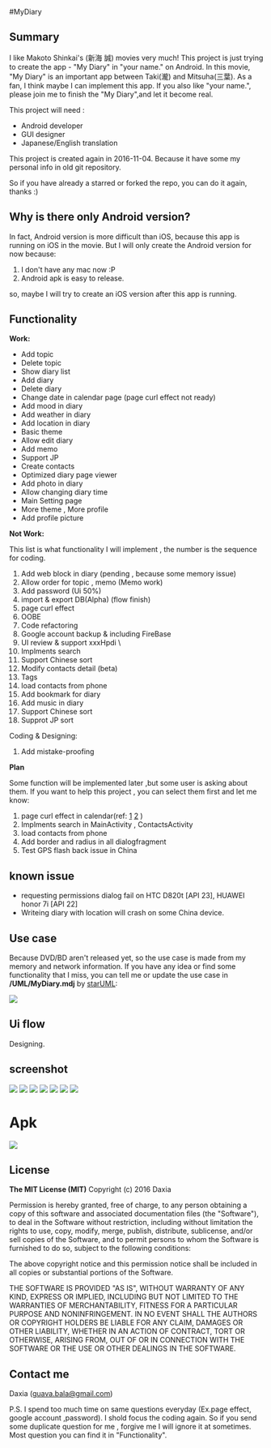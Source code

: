 #MyDiary 

## Summary

I like Makoto Shinkai's (新海 誠) movies very much! This project is just trying to create the app - "My Diary" in "your name." on Android. In this movie, "My Diary" is an important app between Taki(瀧) and Mitsuha(三葉). As a fan, I think maybe I can implement this app. If you also like "your name.", please join me to finish the "My Diary",and let it become real.

This project will need :
* Android developer
* GUI designer
* Japanese/English translation 

This project is created again in 2016-11-04. Because it have some my personal info in old git repository.

So if you have already a starred or forked the repo,  you can do it again, thanks :)

## Why is there only Android version?

In fact, Android version is more difficult than iOS, because this app is running on iOS in the movie. But I will only create the Android version for now because:

1. I don't have any mac now :P 
2. Android apk is easy to release.

so, maybe I will try to create an iOS version after this app is running.


## Functionality

 **Work:**
* Add topic
* Delete topic
* Show diary list
* Add diary
* Delete diary
* Change date in calendar page (page curl effect not ready)
* Add  mood in diary
* Add  weather in diary 
* Add location in diary
* Basic theme
* Allow edit diary
* Add memo
* Support JP
* Create contacts
* Optimized diary page viewer 
* Add photo in diary
* Allow changing diary time
* Main Setting page
* More theme , More profile
* Add profile picture

**Not Work:**

This list is what functionality I will implement , the number is the sequence for coding.

1. Add web block in diary (pending , because some memory issue)
2. Allow order for topic , memo (Memo work)
3. Add password (Ui 50%)
4. import & export DB(Alpha) (flow finish) 
5. page curl effect
6. OOBE
7. Code refactoring
8. Google account backup & including FireBase
9. UI review & support xxxHpdi \
10. Implments search
11. Support Chinese sort
12. Modify contacts detail (beta)
13. Tags
14. load contacts from phone
15. Add bookmark for diary
16. Add music in diary
17. Support Chinese sort
18. Supprot JP sort

Coding & Designing:

1. Add mistake-proofing

**Plan**

Some function will be implemented later ,but some user is asking about them.
If you want to help this project , you can select them first and let me know:

1. page curl effect in calendar(ref: [1](https://github.com/harism/android_page_curl) [2](http://blog.csdn.net/aigestudio/article/details/42678541) )
2. Implments search in MainActivity , ContactsActivity
3. load contacts from phone
4. Add border and radius in all dialogfragment 
5. Test GPS flash back issue in China

## known issue

* requesting permissions dialog fail on HTC D820t [API 23], HUAWEI honor 7i [API 22]
* Writeing diary with location will crash on some China device. 

## Use case

Because DVD/BD aren't released yet, so the use case is made from my memory and network information. 
If you have any idea or find some functionality that I miss, you can tell me or update the use case in **/UML/MyDiary.mdj**  by [starUML](http://staruml.io/):

![](/screenshot/usercase.png) 


## Ui flow

Designing.

## screenshot

![](/screenshot/s_0.png) 
![](/screenshot/s_1.png) 
![](/screenshot/s_2.png) 
![](/screenshot/s_3.png)
![](/screenshot/s_4.png)
![](/screenshot/s_5.png)
![](/screenshot/s_6.png)


# Apk
[![](/screenshot/google-play-badge.png) ](https://play.google.com/store/apps/details?id=com.kiminonawa.mydiary)


## License

**The MIT License (MIT)**
Copyright (c) 2016 Daxia

Permission is hereby granted, free of charge, to any person obtaining a copy of this software and associated documentation files (the "Software"), to deal in the Software without restriction, including without limitation the rights to use, copy, modify, merge, publish, distribute, sublicense, and/or sell copies of the Software, and to permit persons to whom the Software is furnished to do so, subject to the following conditions:

The above copyright notice and this permission notice shall be included in all copies or substantial portions of the Software.

THE SOFTWARE IS PROVIDED "AS IS", WITHOUT WARRANTY OF ANY KIND, EXPRESS OR IMPLIED, INCLUDING BUT NOT LIMITED TO THE WARRANTIES OF MERCHANTABILITY, FITNESS FOR A PARTICULAR PURPOSE AND NONINFRINGEMENT. IN NO EVENT SHALL THE AUTHORS OR COPYRIGHT HOLDERS BE LIABLE FOR ANY CLAIM, DAMAGES OR OTHER LIABILITY, WHETHER IN AN ACTION OF CONTRACT, TORT OR OTHERWISE, ARISING FROM, OUT OF OR IN CONNECTION WITH THE SOFTWARE OR THE USE OR OTHER DEALINGS IN THE SOFTWARE.


## Contact me

Daxia (guava.bala@gmail.com)

P.S. I spend too much time on same questions everyday (Ex.page effect, google account ,password). 
I shold focus the coding again. So if you send some duplicate question for me , forgive me I will ignore it at sometimes. 
Most question you can find it in "Functionality".


